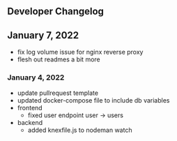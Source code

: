 ## Developer Changelog

## January 7, 2022
* fix log volume issue for nginx reverse proxy
* flesh out readmes a bit more

### January 4, 2022
* update pullrequest template
* updated docker-compose file to include db variables
* frontend
    * fixed user endpoint user -> users
* backend
    * added knexfile.js to nodeman watch
